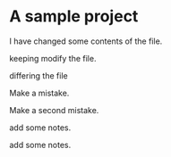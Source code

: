 A sample project
=================

I have changed some contents of the file.

keeping modify the file.

differing the file

Make a mistake.

Make a second mistake.

add some notes.


add some notes.



